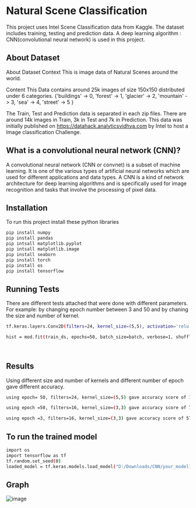 # Natural Scene Classification

This project uses Intel Scene Classification data from Kaggle. The dataset includes training, testing and prediction data. A deep learning algorithm : CNN(convolutional neural network) is used in this project. 



## About Dataset
About Dataset
Context
This is image data of Natural Scenes around the world.

Content
This Data contains around 25k images of size 150x150 distributed under 6 categories.
{'buildings' -> 0,
'forest' -> 1,
'glacier' -> 2,
'mountain' -> 3,
'sea' -> 4,
'street' -> 5 }

The Train, Test and Prediction data is separated in each zip files. There are around 14k images in Train, 3k in Test and 7k in Prediction.
This data was initially published on https://datahack.analyticsvidhya.com by Intel to host a Image classification Challenge.


## What is a convolutional neural network (CNN)?
A convolutional neural network (CNN or convnet) is a subset of machine learning. It is one of the various types of artificial neural networks which are used for different applications and data types. A CNN is a kind of network architecture for deep learning algorithms and is specifically used for image recognition and tasks that involve the processing of pixel data.

## Installation

To run this project install these python libraries

```bash
pip install numpy 
pip install pandas
pip intsall matplotlib.pyplot
pip intsall matplotlib.image
pip install seaborn
pip install torch
pip install os
pip install tensorflow
```
    
## Running Tests

There are different tests attached that were done with different parameters. For example: by changing epoch number between 3 and 50 and by chaning the size and number of kernel.

```bash
tf.keras.layers.Conv2D(filters=24, kernel_size=(5,5), activation='relu', padding='same')

hist = mod.fit(train_ds, epochs=50, batch_size=batch, verbose=1, shuffle=shuff, validation_data=val_ds, callbacks=[earlystop, lr])
   
 
```


## Results
Using different size and number of kernels and different number of epoch gave different accuracy.
```bash
using epoch= 50, filters=24, kernel_size=(5,5) gave accuracy score of 17%
```
```bash
using epoch =50, filters=16, kernel_size=(3,3) gave accuracy score of 75%
```
```bash
using epoch =3, filters=16, kernel_size=(3,3) gave accuracy score of 57%
```
## To run the trained model
```bash
import os
import tensorflow as tf
tf.random.set_seed(0)
loaded_model = tf.keras.models.load_model("D:/Downloads/CNN/your_model1.keras")
```
## Graph
![image](https://github.com/swerajaved7/scene_classification/assets/153985092/555607b0-a53c-4488-b43b-e3b02e6ffb83)
